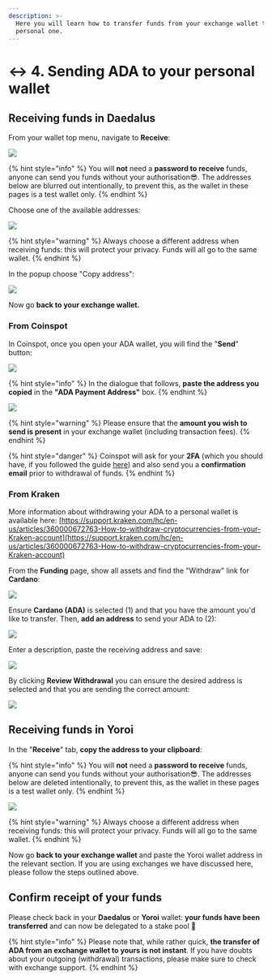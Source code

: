 ```yaml
---
description: >-
  Here you will learn how to transfer funds from your exchange wallet to your
  personal one.
---
```


# ↔️ 4. Sending ADA to your personal wallet

## Receiving funds in Daedalus

From your wallet top menu, navigate to **Receive**:

![](.gitbook/assets/daedalus\_receive.png)

{% hint style="info" %}
You will **not** need a **password to receive** funds, anyone can send you funds without your authorisation:sunglasses:. The addresses below are blurred out intentionally, to prevent this, as the wallet in these pages is a test wallet only.&#x20;
{% endhint %}

Choose one of the available addresses:

![](.gitbook/assets/daedalus\_receive\_02.png)

{% hint style="warning" %}
Always choose a different address when receiving funds: this will protect your privacy. Funds will all go to the same wallet.&#x20;
{% endhint %}

In the popup choose "Copy address":

![](.gitbook/assets/daedalus\_share\_address.png)

Now go **back to your exchange wallet.**

### **From Coinspot**

In Coinspot, once you open your ADA wallet, you will find the "**Send**" button:

![](.gitbook/assets/coinspot\_send\_button\_new.png)

{% hint style="info" %}
In the dialogue that follows, **paste the address you copied** in the **"ADA Payment Address"** box.
{% endhint %}

![](.gitbook/assets/coinspot\_send\_page\_updated.png)

{% hint style="warning" %}
Please ensure that the **amount you wish to send is present** in your exchange wallet (including transaction fees).
{% endhint %}

{% hint style="danger" %}
Coinspot will ask for your **2FA** (which you should have, if you followed the guide [here](broken-reference)) and also send you a **confirmation email** prior to withdrawal of funds.&#x20;
{% endhint %}

### From Kraken

More information about withdrawing your ADA to a personal wallet is available here: [https://support.kraken.com/hc/en-us/articles/360000672763-How-to-withdraw-cryptocurrencies-from-your-Kraken-account](https://support.kraken.com/hc/en-us/articles/360000672763-How-to-withdraw-cryptocurrencies-from-your-Kraken-account)

From the **Funding** page, show all assets and find the "Withdraw" link for **Cardano**:

![](.gitbook/assets/kraken\_withdraw\_01.png)

Ensure **Cardano (ADA)** is selected (1) and that you have the amount you'd like to transfer. Then, **add an address** to send your ADA to (2):&#x20;

![](.gitbook/assets/kraken\_withdraw\_02.png)

Enter a description, paste the receiving address and save:

![](.gitbook/assets/kraken\_withdraw\_03.png)

By clicking **Review Withdrawal** you can ensure the desired address is selected and that you are sending the correct amount:

![](.gitbook/assets/kraken\_withdraw\_04.png)

## Receiving funds in Yoroi

In the "**Receive**" tab, **copy the address to your clipboard**:

{% hint style="info" %}
You will **not** need a **password to receive** funds, anyone can send you funds without your authorisation:sunglasses:. The addresses below are deleted intentionally, to prevent this, as the wallet in these pages is a test wallet only.&#x20;
{% endhint %}

![](.gitbook/assets/yoroi\_receive.png)

{% hint style="warning" %}
Always choose a different address when receiving funds: this will protect your privacy. Funds will all go to the same wallet.
{% endhint %}

Now go **back to your exchange wallet** and paste the Yoroi wallet address in the relevant section. If you are using exchanges we have discussed here, please follow the steps outlined above.

## Confirm receipt of your funds

Please check back in your **Daedalus** or **Yoroi** wallet: **your funds have been transferred** and can now be delegated to a stake pool :clap:&#x20;

{% hint style="info" %}
Please note that, while rather quick, **the transfer of ADA from an exchange wallet to yours is not instant**. If you have doubts about your outgoing (withdrawal) transactions, please make sure to check with exchange support.&#x20;
{% endhint %}
